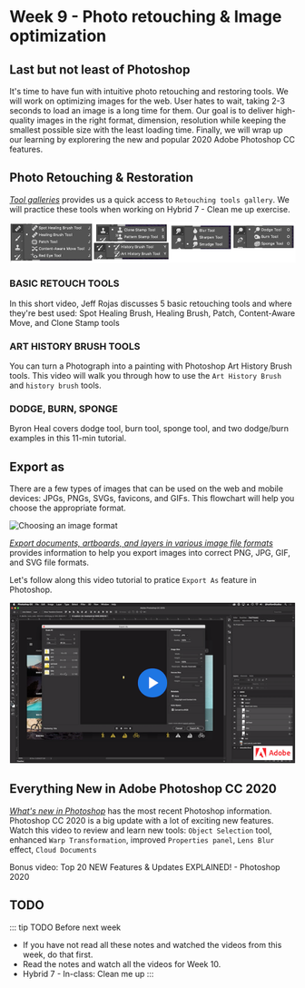 # Week 9 - Photo retouching & Image optimization

## Last but not least of Photoshop

It's time to have fun with intuitive photo retouching and restoring tools. We will work on optimizing images for the web. User hates to wait, taking 2-3 seconds to load an image is a long time for them. Our goal is to deliver high-quality images in the right format, dimension, resolution while keeping the smallest possible size with the least loading time. Finally, we will wrap up our learning by explorering the new and popular 2020 Adobe Photoshop CC features. 

## Photo Retouching & Restoration

[*Tool galleries*](https://helpx.adobe.com/photoshop/using/tools.html#tool_galleries) provides us a quick access to `Retouching tools gallery`. We will practice these tools when working on Hybrid 7 - Clean me up exercise.

![Photoshop Retouching tools](./retouching-tools.png)


### BASIC RETOUCH TOOLS

In this short video, Jeff Rojas discusses 5 basic retouching tools and where they're best used: Spot Healing Brush, Healing Brush, Patch, Content-Aware Move, and Clone Stamp tools

<YouTube
  title="5 Basic retouching tools"
  url="https://www.youtube.com/embed/30lc8fW7m2Y"
/>

### ART HISTORY BRUSH TOOLS 

You can turn a Photograph into a painting with Photoshop Art History Brush tools. This video will walk you through how to use the `Art History Brush` and `history brush` tools.

<YouTube
  title="Art History Brush in Photoshop CC"
  url="https://www.youtube.com/embed/V5UPmn9uflY"
/>


### DODGE, BURN, SPONGE

Byron Heal covers dodge tool, burn tool, sponge tool, and two dodge/burn examples in this 11-min tutorial. 

<YouTube
  title="5 Basic retouching tools"
  url="https://www.youtube.com/embed/ShmOZGt1l04"
/>


## Export as 

There are a few types of images that can be used on the web and mobile devices: JPGs, PNGs, SVGs, favicons, and GIFs. This flowchart will help you choose the appropriate format.

![Choosing an image format](https://learn-the-web.algonquindesign.ca/topics/image-formats/flow-chart.png)

[*Export documents, artboards, and layers in various image file formats*](https://helpx.adobe.com/photoshop/using/export-artboards-layers.html) provides information to help you export images into correct PNG, JPG, GIF, and SVG file formats.

Let's follow along this video tutorial to pratice `Export As` feature in Photoshop. 

<a href="https://helpx.adobe.com/photoshop/how-to/content-aware-hide-objects.html" target="_blandk">![Choosing an image format](./ps-export-as.png)</a>

## Everything New in Adobe Photoshop CC 2020
[*What's new in Photoshop*](https://helpx.adobe.com/photoshop/using/whats-new.html) has the most recent Photoshop information. Photoshop CC 2020 is a big update with a lot of exciting new features. Watch this video to review and learn new tools: `Object Selection` tool, enhanced `Warp Transformation`, improved `Properties panel`, `Lens Blur` effect, `Cloud Documents` 

<YouTube
  title="What's new in 2020 Photoshop CC"
  url="https://www.youtube.com/embed/f8_S8M6ZJt4"
/>

Bonus video: Top 20 NEW Features & Updates EXPLAINED! - Photoshop 2020

<YouTube
  title="What's new in 2020 Photoshop CC"
  url="https://www.youtube.com/embed/ZIXM37H0mzs"
/>


## TODO

::: tip TODO Before next week

- If you have not read all these notes and watched the videos from this week, do that first.
- Read the notes and watch all the videos for Week 10.
- Hybrid 7 - In-class: Clean me up
  :::
